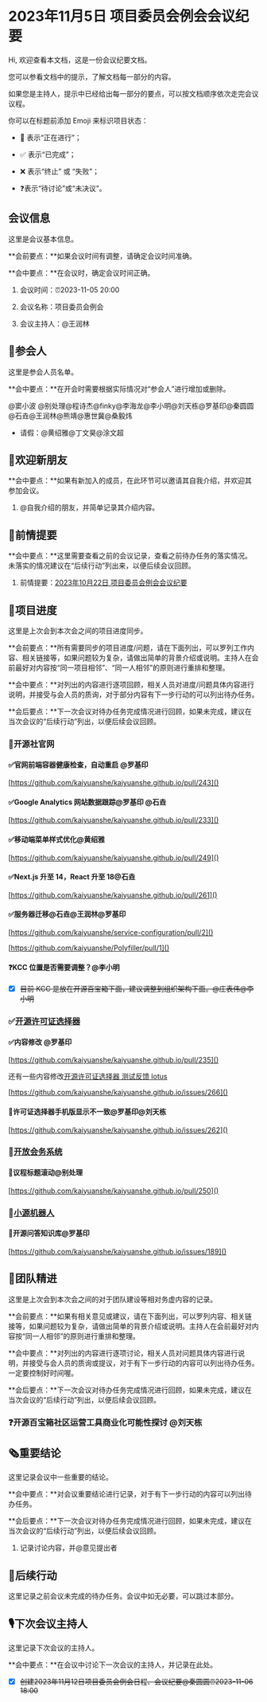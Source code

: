 # 2023年11月5日 项目委员会例会会议纪要

<div class="callout">

Hi, 欢迎查看本文档，这是一份会议纪要文档。

您可以参看文档中的提示，了解文档每一部分的内容。

如果您是主持人，提示中已经给出每一部分的要点，可以按文档顺序依次走完会议议程。



你可以在标题前添加 Emoji 来标识项目状态：

- 🚧 表示“正在进行”；

- ✅ 表示“已完成”；

- ❌ 表示“终止” 或 “失败”；

- ❓表示“待讨论”或“未决议”。

</div>

## 会议信息

<div class="callout">

这里是会议基本信息。

**会前要点：**如果会议时间有调整，请确定会议时间准确。

**会中要点：**在会议时，确定会议时间正确。

</div>

1. 会议时间：⏰2023-11-05 20:00

2. 会议名称：项目委员会例会

3. 会议主持人：@王润林



## 👤参会人

<div class="callout">

这里是参会人员名单。

**会中要点：**在开会时需要根据实际情况对“参会人”进行增加或删除。

</div>

@窦小波 @别处理@程诗杰@finky@李海龙@李小明@刘天栋@罗基印@秦圆圆@石垚@王润林@熊靖@惠世冀@桑毅炜

- 请假：@黄绍雅@丁文昊@涂文超

## 👏欢迎新朋友

<div class="callout">

**会中要点：**如果有新加入的成员，在此环节可以邀请其自我介绍，并欢迎其参加会议。

</div>

1. @自我介绍的朋友，并简单记录其介绍内容。



## 📄前情提要

<div class="callout">

**会中要点：**这里需要查看之前的会议记录，查看之前待办任务的落实情况。未落实的情况建议在“后续行动”列出来，以便后续会议回顾。

</div>

1. 前情提要：[2023年10月22日 项目委员会例会会议纪要](https://kaiyuanshe.feishu.cn/wiki/TE3pws5Bai8Pt1kHd5bccSKhnXg)



## 🚧项目进度

<div class="callout">

这里是上次会到本次会之间的项目进度同步。

**会前要点：**所有需要同步的项目进度/问题，请在下面列出，可以罗列工作内容、相关链接等，如果问题较为复杂，请做出简单的背景介绍或说明。主持人在会前最好对内容按“同一项目相邻”、“同一人相邻”的原则进行重排和整理。

**会中要点：**对列出的内容进行逐项回顾，相关人员对进度/问题具体内容进行说明，并接受与会人员的质询，对于部分内容有下一步行动的可以列出待办任务。

**会后要点：**下一次会议对待办任务完成情况进行回顾，如果未完成，建议在当次会议的“后续行动”列出，以便后续会议回顾。

</div>

### 🚧开源社官网

#### ✅官网前端容器健康检查，自动重启  @罗基印

[https://github.com/kaiyuanshe/kaiyuanshe.github.io/pull/243]()

#### ✅Google Analytics 网站数据跟踪@罗基印 @石垚

[https://github.com/kaiyuanshe/kaiyuanshe.github.io/pull/233]()

#### ✅移动端菜单样式优化@黄绍雅

[https://github.com/kaiyuanshe/kaiyuanshe.github.io/pull/249]()

#### ✅Next\.js 升至 14，React 升至 18@石垚

[https://github.com/kaiyuanshe/kaiyuanshe.github.io/pull/261]()

#### ✅服务器迁移@石垚@王润林@罗基印

[https://github.com/kaiyuanshe/service-configuration/pull/2]()

[https://github.com/kaiyuanshe/Polyfiller/pull/1]()

#### ❓KCC 位置是否需要调整？@李小明

* [x] ~~目前 KCC 是放在开源百宝箱下面，建议调整到组织架构下面。@庄表伟@李小明~~

### ✅[开源许可证选择器](https://kaiyuanshe.feishu.cn/wiki/wikcnRn5pkE3BSvqFUMkJPymaG3)

#### ✅内容修改 @罗基印

[https://github.com/kaiyuanshe/kaiyuanshe.github.io/pull/235]()

还有一些内容修改[开源许可证选择器 测试反馈 lotus](https://kaiyuanshe.feishu.cn/wiki/NHYiwNIR2iXjqfkYGFOcRs5unve?theme=LIGHT&contentTheme=DARK&from=wiki)

[https://github.com/kaiyuanshe/kaiyuanshe.github.io/issues/266]()

#### 🚧许可证选择器手机版显示不一致@罗基印@刘天栋

[https://github.com/kaiyuanshe/kaiyuanshe.github.io/issues/262]()

### 🚧[开放会务系统](https://kaiyuanshe.feishu.cn/wiki/wikcnuUsRHqJF0qhShySwECmWlx)

#### 🚧议程标题滚动@别处理

[https://github.com/kaiyuanshe/kaiyuanshe.github.io/pull/250]()

### 🚧[小源机器人](https://kaiyuanshe.feishu.cn/wiki/wikcn6QarP6Sidgdu4eAv7ZTBc0)

#### 🚧开源问答知识库@罗基印

[https://github.com/kaiyuanshe/kaiyuanshe.github.io/issues/189]()

## 🤼团队精进

<div class="callout">

这里是上次会到本次会之间的对于团队建设等相对务虚内容的记录。

**会前要点：**如果有相关意见或建议，请在下面列出，可以罗列内容、相关链接等，如果问题较为复杂，请做出简单的背景介绍或说明。主持人在会前最好对内容按“同一人相邻”的原则进行重排和整理。

**会中要点：**对列出的内容进行逐项讨论，相关人员对问题具体内容进行说明，并接受与会人员的质询或提议，对于有下一步行动的内容可以列出待办任务。一定要控制好时间喔。

**会后要点：**下一次会议对待办任务完成情况进行回顾，如果未完成，建议在当次会议的“后续行动”列出，以便后续会议回顾。

</div>

### ❓开源百宝箱社区运营工具商业化可能性探讨 @刘天栋

## 🗞️重要结论

<div class="callout">

这里记录会议中一些重要的结论。

**会中要点：**对会议重要结论进行记录，对于有下一步行动的内容可以列出待办任务。

**会后要点：**下一次会议对待办任务完成情况进行回顾，如果未完成，建议在当次会议的“后续行动”列出，以便后续会议回顾。

</div>

1. 记录讨论内容，并@意见提出者



## 🤺后续行动

<div class="callout">

这里记录之前会议未完成的待办任务。会议中如无必要，可以跳过本部分。

</div>



## 🎙️下次会议主持人

<div class="callout">

这里记录下次会议的主持人。

**会中要点：**在会议中讨论下一次会议的主持人，并记录在此处。

</div>

* [x] ~~创建2023年11月12日项目委员会例会日程、会议纪要@秦圆圆⏰2023-11-06 18:00~~



